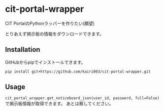 # cit-portal-wrapper
CIT PortalのPythonラッパーを作りたい(願望)

とりあえず掲示板の情報をダウンロードできます。


## Installation
GitHubからpipでインストールできます。

```bash
pip install git+https://github.com/kairi003/cit-portal-wrapper.git
```


## Usage
`cit_portal_wrapper.get_noticeboard_json(user_id, password, full=False)` で掲示板情報が取得できます。
あとは察してください。

